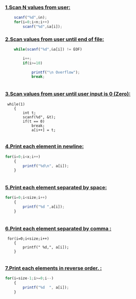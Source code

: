 ### [1.Scan N values from user: ](https://github.com/1834902551/cse214/blob/master/Lab1/1.c)

```javascript
    scanf("%d",&n);
    for(i=0;i<n;i++)
        scanf("%d",&a[i]);

  ```  
    
### [2.Scan values from user until end of file: ](https://github.com/1834902551/cse214/blob/master/Lab1/2.c)

```javascript
    while(scanf("%d",&a[i]) != EOF)
    
        i++;
        if(i>=10)
        
            printf("\n Overflow");
            break;
            
```

### [3.Scan values from user until user input is 0 (Zero): ](https://github.com/1834902551/cse214/blob/master/Lab1/3.c)
```javacript
 while(1)
    {
        int t;
        scanf(%d", &t);
        if(t == 0)
            break;
            a[i++] = t;
        
```


### [4.Print each element in newline: ](https://github.com/1834902551/cse214/blob/master/Lab1/3.c)
```javascript
for(i=0;i<x;i++)
    {
        printf("%d\n", a[i]);
    }
    
```

### [5.Print each element separated by space: ](https://github.com/1834902551/cse214/blob/master/Lab1/3.c)
```javascript
for(i=0;i<size;i++)
    {
        printf("%d ",a[i]);
    }
    
```

### [6.Print each element separated by comma : ](https://github.com/1834902551/cse214/blob/master/Lab1/3.c)
```javacript
 for(i=0;i<size;i++)
    {
        printf(" %d,", a[i]);
    }
    
```

### [7.Print each elements in reverse order. : ](https://github.com/1834902551/cse214/blob/master/Lab1/3.c)
```javascript
for(i=size-1;i>=0;i--)
    {
        printf("%d  ", a[i]);
    }
```


